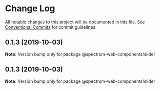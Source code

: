 # Change Log

All notable changes to this project will be documented in this file.
See [Conventional Commits](https://conventionalcommits.org) for commit guidelines.

## 0.1.3 (2019-10-03)

**Note:** Version bump only for package @spectrum-web-components/slider

## 0.1.3 (2019-10-03)

**Note:** Version bump only for package @spectrum-web-components/slider
